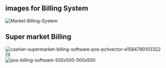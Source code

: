 ## images for Billing System ##
![Market-Billing-System](https://user-images.githubusercontent.com/94476845/143385953-f9e40351-99e6-4c2d-a710-c7e8e34c3403.jpg)
## Super market Billing ##
![cashier-supermarket-billing-software-pos-pchvector-e1584790103322 (1)](https://user-images.githubusercontent.com/94476845/143386397-c6443a75-29e5-48c2-81b9-a72eb98166be.jpg)
![pos-billing-software-500x500-500x500](https://user-images.githubusercontent.com/94476845/143386741-8c15a276-e9b8-47b6-8f0a-933268ba98ba.jpg)

